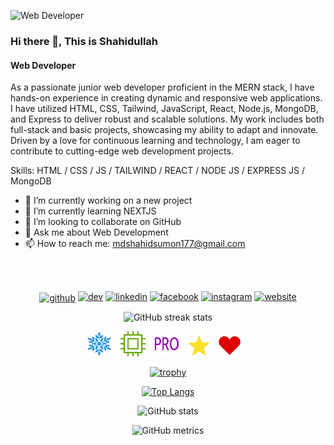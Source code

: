 ![Web Developer](https://i.ibb.co/CWdzZjx/Black-and-White-Gradient-Personal-Linked-In-Banner.png)

### Hi there 👋, This is Shahidullah
#### Web Developer


As a passionate junior web developer proficient in the MERN stack, I have hands-on experience in creating dynamic and responsive web applications. I have utilized HTML, CSS, Tailwind, JavaScript, React, Node.js, MongoDB, and Express to deliver robust and scalable solutions. My work includes both full-stack and basic projects, showcasing my ability to adapt and innovate. Driven by a love for continuous learning and technology, I am eager to contribute to cutting-edge web development projects.

Skills:  HTML / CSS / JS / TAILWIND / REACT / NODE JS / EXPRESS JS / MongoDB 

- 🔭 I’m currently working on a new project 
- 🌱 I’m currently learning NEXTJS 
- 👯 I’m looking to collaborate on GitHub 
- 💬 Ask me about Web Development 
- 📫 How to reach me:  mdshahidsumon177@gmail.com

<br> <br>
<div align="center">
 
[<img align='center' src='https://cdn.jsdelivr.net/npm/simple-icons@3.0.1/icons/github.svg' alt='github' height='40'>](https://github.com/shahidulllah)  [<img src='https://cdn.jsdelivr.net/npm/simple-icons@3.0.1/icons/dev-dot-to.svg' alt='dev' height='40'>](https://dev.to/shahidullah)  [<img src='https://cdn.jsdelivr.net/npm/simple-icons@3.0.1/icons/linkedin.svg' alt='linkedin' height='40'>](https://www.linkedin.com/in/shahidullah/)  [<img src='https://cdn.jsdelivr.net/npm/simple-icons@3.0.1/icons/facebook.svg' alt='facebook' height='40'>](https://www.facebook.com/shahidullah.me)  [<img src='https://cdn.jsdelivr.net/npm/simple-icons@3.0.1/icons/instagram.svg' alt='instagram' height='40'>](https://www.instagram.com/shahidullah/)  [<img src='https://cdn.jsdelivr.net/npm/simple-icons@3.0.1/icons/icloud.svg' alt='website' height='40'>](https://ass12-medicare.web.app)  




![GitHub streak stats](https://streak-stats.demolab.com/?user=shahidulllah)

<a href='https://archiveprogram.github.com/'><img src='https://raw.githubusercontent.com/acervenky/animated-github-badges/master/assets/acbadge.gif' width='40' height='40'></a> <a href='https://docs.github.com/en/developers'><img src='https://raw.githubusercontent.com/acervenky/animated-github-badges/master/assets/devbadge.gif' width='40' height='40'></a> <a href='https://github.com/pricing'><img src='https://raw.githubusercontent.com/acervenky/animated-github-badges/master/assets/pro.gif' width='40' height='40'></a> <a href='https://stars.github.com/'><img src='https://raw.githubusercontent.com/acervenky/animated-github-badges/master/assets/starbadge.gif' width='35' height='35'></a> <a href='https://docs.github.com/en/github/supporting-the-open-source-community-with-github-sponsors'><img src='https://raw.githubusercontent.com/acervenky/animated-github-badges/master/assets/sponsorbadge.gif' width='35' height='35'></a> 

[![trophy](https://github-profile-trophy.vercel.app/?username=shahidulllah)](https://github.com/ryo-ma/github-profile-trophy)

[![Top Langs](https://github-readme-stats.vercel.app/api/top-langs/?username=shahidulllah)](https://github.com/anuraghazra/github-readme-stats)

![GitHub stats](https://github-readme-stats.vercel.app/api?username=shahidulllah&show_icons=true&count_private=true)  

![GitHub metrics](https://metrics.lecoq.io/shahidulllah)  

 </div>
